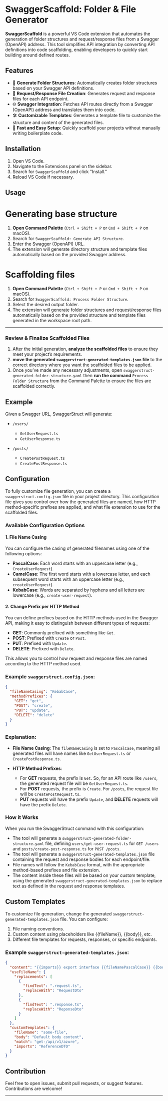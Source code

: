 # SwaggerScaffold: Folder & File Generator

**SwaggerScaffold** is a powerful VS Code extension that automates the generation of folder structures and request/response files from a Swagger (OpenAPI) address. This tool simplifies API integration by converting API definitions into code scaffolding, enabling developers to quickly start building around defined routes.

## Features

- 🔄 **Generate Folder Structures**: Automatically creates folder structures based on your Swagger API definitions.
- 📄 **Request/Response File Creation**: Generates request and response files for each API endpoint.
- 🌐 **Swagger Integration**: Fetches API routes directly from a Swagger (OpenAPI) address and translates them into code.
- 🛠 **Customizable Templates**: Generates a template file to customize the structure and content of the generated files.
- 🚀 **Fast and Easy Setup**: Quickly scaffold your projects without manually writing boilerplate code.

## Installation

1. Open VS Code.
2. Navigate to the Extensions panel on the sidebar.
3. Search for `SwaggerScaffold` and click "Install."
4. Reload VS Code if necessary. 

## Usage

# Generating base structure

1. **Open Command Palette** (`Ctrl + Shift + P` or `Cmd + Shift + P` on macOS).
2. Search for `SwaggerScaffold: Generate API Structure`.
3. Enter the Swagger (OpenAPI) URL.
4. The extension will generate directory structure and template files automatically based on the provided Swagger address.

# Scaffolding files

1. **Open Command Palette** (`Ctrl + Shift + P` or `Cmd + Shift + P` on macOS).
2. Search for `SwaggerScaffold: Process Folder Structure`.
3. Select the desired output folder.
4. The extension will generate folder structures and request/response files automatically based on the provided structure and template files generated in the workspace root path.
---

### Review & Finalize Scaffolded Files

1. After the initial generation, **analyze the scaffolded files** to ensure they meet your project’s requirements.
2. **move the generated `swaggerstruct-generated-templates.json` file** to the correct directory where you want the scaffolded files to be applied.
3. Once you’ve made any necessary adjustments, open `swaggerstruct-generated-folder-structure.yaml` then **run the command** `Process Folder Structure` from the Command Palette to ensure the files are scaffolded correctly.


## Example

Given a Swagger URL, SwaggerStruct will generate:

- `/users/`  
  - `GetUserRequest.ts`
  - `GetUserResponse.ts`
  
- `/posts/`  
  - `CreatePostRequest.ts`
  - `CreatePostResponse.ts`
 

## Configuration

To fully customize file generation, you can create a `swaggerstruct.config.json` file in your project directory. This configuration file gives you control over how the generated files are named, how HTTP method-specific prefixes are applied, and what file extension to use for the scaffolded files.

### Available Configuration Options

#### 1. **File Name Casing**
You can configure the casing of generated filenames using one of the following options:
- **PascalCase**: Each word starts with an uppercase letter (e.g., `CreateUserRequest`).
- **CamelCase**: The first word starts with a lowercase letter, and each subsequent word starts with an uppercase letter (e.g., `createUserRequest`).
- **KebabCase**: Words are separated by hyphens and all letters are lowercase (e.g., `create-user-request`).

#### 2. **Change Prefix per HTTP Method**
You can define prefixes based on the HTTP methods used in the Swagger API, making it easy to distinguish between different types of requests:
- **GET**: Commonly prefixed with something like `Get`.
- **POST**: Prefixed with `Create` or `Post`.
- **PUT**: Prefixed with `Update`.
- **DELETE**: Prefixed with `Delete`.

This allows you to control how request and response files are named according to the HTTP method used.

### Example `swaggerstruct.config.json`:

```json
{
  "fileNameCasing": "KebabCase",
  "methodPrefixes": {
    "GET": "get",
    "POST": "create",
    "PUT": "update",
    "DELETE": "delete"
  }
}
```

### Explanation:

- **File Name Casing**: The `fileNameCasing` is set to `PascalCase`, meaning all generated files will have names like `GetUserRequest.ts` or `CreatePostResponse.ts`.
  
- **HTTP Method Prefixes**: 
  - For **GET** requests, the prefix is `Get`. So, for an API route like `/users`, the generated request file will be `GetUserRequest.ts`.
  - For **POST** requests, the prefix is `Create`. For `/posts`, the request file will be `CreatePostRequest.ts`.
  - **PUT** requests will have the prefix `Update`, and **DELETE** requests will have the prefix `Delete`.

### How it Works

When you run the SwaggerStruct command with this configuration:
- The tool will generate a `swaggerstruct-generated-folder-structure.yaml` file, defining `users/get-user-request.ts` for `GET /users` and `posts/create-post-response.ts` for `POST /posts`.
- The tool will generate a `swaggerstruct-generated-templates.json` file containing the request and response bodies for each endpoint/file.
- File names will follow the `KebabCase` format, with the appropriate method-based prefixes and file extension.
- The content inside these files will be based on your custom template, using the generated `swaggerstruct-generated-templates.json` to replace text as defined in the request and response templates.

## Custom Templates
To customize file generation, change the generated `swaggerstruct-generated-templates.json` file. You can configure:

1. File naming conventions.
2. Custom content using placeholders like {{fileName}}, {{body}}, etc.
3. Different file templates for requests, responses, or specific endpoints.

### Example `swaggerstruct-generated-templates.json`:

```json
{
  "content": "{{imports}} export interface {{fileNamePascalCase}} {{body}}",
  "useFileName": {
    "replacements": [
      {
        "findText": ".request.ts",
        "replaceWith": "RequestDto"
      },
      {
        "findText": ".response.ts",
        "replaceWith": "ReponseDto"
      }
    ]
  },
  "customTemplates": {
    "fileName": "some-file",
    "body": "Default body content",
    "match": "get-/api/v1/azure",
    "imports": "ReferenceDTO"
  }
}
```



## Contribution

Feel free to open issues, submit pull requests, or suggest features. Contributions are welcome!

---
